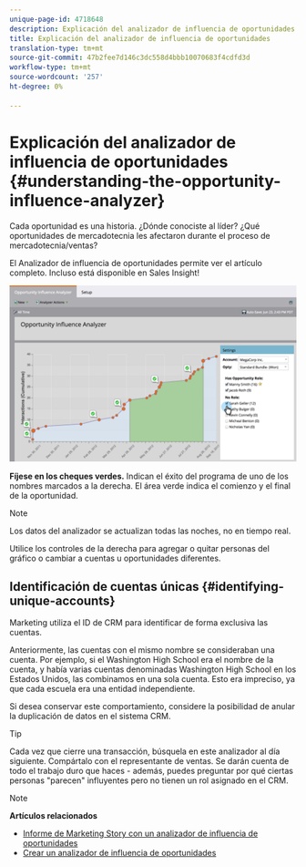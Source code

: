 ```yaml
---
unique-page-id: 4718648
description: Explicación del analizador de influencia de oportunidades - Documentos de marketing - Documentación del producto
title: Explicación del analizador de influencia de oportunidades
translation-type: tm+mt
source-git-commit: 47b2fee7d146c3dc558d4bbb10070683f4cdfd3d
workflow-type: tm+mt
source-wordcount: '257'
ht-degree: 0%

---
```



# Explicación del analizador de influencia de oportunidades {#understanding-the-opportunity-influence-analyzer}

Cada oportunidad es una historia. ¿Dónde conociste al líder? ¿Qué oportunidades de mercadotecnia les afectaron durante el proceso de mercadotecnia/ventas?

El Analizador de influencia de oportunidades permite ver el artículo completo. Incluso está disponible en Sales Insight!

![](assets/image2015-6-23-14-3a43-3a35-1.png)

**Fíjese en los cheques verdes.** Indican el éxito del programa de uno de los nombres marcados a la derecha. El área verde indica el comienzo y el final de la oportunidad.

>[!NOTE]
>
>Los datos del analizador se actualizan todas las noches, no en tiempo real.

Utilice los controles de la derecha para agregar o quitar personas del gráfico o cambiar a cuentas u oportunidades diferentes.

## Identificación de cuentas únicas {#identifying-unique-accounts}

Marketing utiliza el ID de CRM para identificar de forma exclusiva las cuentas.

Anteriormente, las cuentas con el mismo nombre se consideraban una cuenta. Por ejemplo, si el Washington High School era el nombre de la cuenta, y había varias cuentas denominadas Washington High School en los Estados Unidos, las combinamos en una sola cuenta. Esto era impreciso, ya que cada escuela era una entidad independiente.

Si desea conservar este comportamiento, considere la posibilidad de anular la duplicación de datos en el sistema CRM.

>[!TIP]
>
>Cada vez que cierre una transacción, búsquela en este analizador al día siguiente. Compártalo con el representante de ventas. Se darán cuenta de todo el trabajo duro que haces - además, puedes preguntar por qué ciertas personas &quot;parecen&quot; influyentes pero no tienen un rol asignado en el CRM.

>[!NOTE]
>
>**Artículos relacionados**
>
>* [Informe de Marketing Story con un analizador de influencia de oportunidades](tell-the-marketing-story-with-an-opportunity-influence-analyzer.md)
>* [Crear un analizador de influencia de oportunidades](create-an-opportunity-influence-analyzer.md)

>



